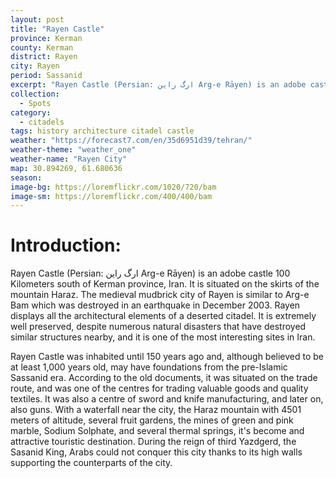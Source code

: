 ```yaml
---
layout: post
title: "Rayen Castle"
province: Kerman
county: Kerman
district: Rayen
city: Rayen
period: Sassanid
excerpt: "Rayen Castle (Persian: ارگ راين‎ Arg-e Rāyen) is an adobe castle 100 Kilometers south of Kerman province, Iran. It is situated on the skirts of the mountain Haraz."
collection:
  - Spots
category: 
  - citadels
tags: history architecture citadel castle
weather: "https://forecast7.com/en/35d6951d39/tehran/"
weather-theme: "weather_one"
weather-name: "Rayen City"
map: 30.894269, 61.680636
season:
image-bg: https://loremflickr.com/1020/720/bam
image-sm: https://loremflickr.com/400/400/bam
---
```

# **Introduction:**

Rayen Castle (Persian: ارگ راين‎ Arg-e Rāyen) is an adobe castle 100 Kilometers south of Kerman province, Iran. It is situated on the skirts of the mountain Haraz. The medieval mudbrick city of Rayen is similar to Arg-e Bam which was destroyed in an earthquake in December 2003. Rayen displays all the architectural elements of a deserted citadel. It is extremely well preserved, despite numerous natural disasters that have destroyed similar structures nearby, and it is one of the most interesting sites in Iran.

Rayen Castle was inhabited until 150 years ago and, although believed to be at least 1,000 years old, may have foundations from the pre-Islamic Sassanid era. According to the old documents, it was situated on the trade route, and was one of the centres for trading valuable goods and quality textiles. It was also a centre of sword and knife manufacturing, and later on, also guns. With a waterfall near the city, the Haraz mountain with 4501 meters of altitude, several fruit gardens, the mines of green and pink marble, Sodium Solphate, and several thermal springs, it's become and attractive touristic destination. During the reign of third Yazdgerd, the Sasanid King, Arabs could not conquer this city thanks to its high walls supporting the counterparts of the city. 